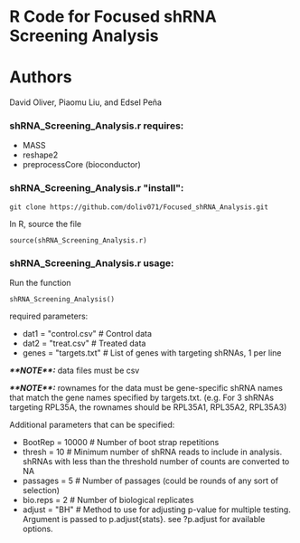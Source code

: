 # R Code for Focused shRNA Screening Analysis
# Authors
David Oliver, Piaomu Liu, and Edsel Peña
### shRNA_Screening_Analysis.r requires:

+ MASS
+ reshape2
+ preprocessCore (bioconductor)

### shRNA_Screening_Analysis.r "install":

`git clone https://github.com/doliv071/Focused_shRNA_Analysis.git`

In R, source the file

`source(shRNA_Screening_Analysis.r)`

### shRNA_Screening_Analysis.r usage:

Run the function 

`shRNA_Screening_Analysis()`

required parameters:

+ dat1 = "control.csv"	# Control data
+ dat2 = "treat.csv"		# Treated data
+ genes = "targets.txt"	# List of genes with targeting shRNAs, 1 per line

**_\*\*NOTE\*\*:_** data files must be csv 

**_\*\*NOTE\*\*:_** rownames for the data must be gene-specific shRNA names that match the gene names specified by targets.txt. (e.g. For 3 shRNAs targeting RPL35A, the rownames should be RPL35A1, RPL35A2, RPL35A3) 

Additional parameters that can be specified:

+ BootRep = 10000		# Number of boot strap repetitions 
+ thresh = 10			# Minimum number of shRNA reads to include in analysis. shRNAs with less than the threshold number of counts are converted to NA 
+ passages = 5		# Number of passages (could be rounds of any sort of selection)
+ bio.reps = 2		# Number of biological replicates
+ adjust = "BH"		# Method to use for adjusting p-value for multiple testing. Argument is passed to p.adjust{stats}. see ?p.adjust for available options.


